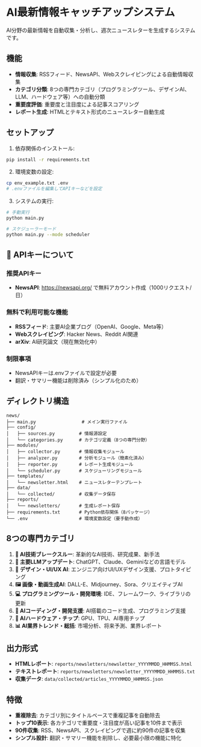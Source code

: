 # AI最新情報キャッチアップシステム

AI分野の最新情報を自動収集・分析し、週次ニュースレターを生成するシステムです。

## 機能

- **情報収集**: RSSフィード、NewsAPI、Webスクレイピングによる自動情報収集
- **カテゴリ分類**: 8つの専門カテゴリ（プログラミングツール、デザインAI、LLM、ハードウェア等）への自動分類
- **重要度評価**: 重要度と注目度による記事スコアリング
- **レポート生成**: HTMLとテキスト形式のニュースレター自動生成

## セットアップ

1. 依存関係のインストール:
```bash
pip install -r requirements.txt
```

2. 環境変数の設定:
```bash
cp env_example.txt .env
# .envファイルを編集してAPIキーなどを設定
```

3. システムの実行:
```bash
# 手動実行
python main.py

# スケジューラーモード
python main.py --mode scheduler
```

## 🔑 APIキーについて

### 推奨APIキー
- **NewsAPI**: https://newsapi.org/ で無料アカウント作成（1000リクエスト/日）

### 無料で利用可能な機能
- **RSSフィード**: 主要AI企業ブログ（OpenAI、Google、Meta等）
- **Webスクレイピング**: Hacker News、Reddit AI関連
- **arXiv**: AI研究論文（現在無効化中）

### 制限事項
- NewsAPIキーは.envファイルで設定が必要
- 翻訳・サマリー機能は削除済み（シンプル化のため）

## ディレクトリ構造

```
news/
├── main.py                 # メイン実行ファイル
├── config/
│   ├── sources.py         # 情報源設定
│   └── categories.py      # カテゴリ定義（8つの専門分野）
├── modules/
│   ├── collector.py       # 情報収集モジュール
│   ├── analyzer.py        # 分析モジュール（簡素化済み）
│   ├── reporter.py        # レポート生成モジュール
│   └── scheduler.py       # スケジューリングモジュール
├── templates/
│   └── newsletter.html    # ニュースレターテンプレート
├── data/
│   └── collected/         # 収集データ保存
├── reports/
│   └── newsletters/       # 生成レポート保存
├── requirements.txt       # Python依存関係（8パッケージ）
└── .env                   # 環境変数設定（要手動作成）
```

## 8つの専門カテゴリ

1. **🚀 AI技術ブレークスルー**: 革新的なAI技術、研究成果、新手法
2. **🤖 主要LLMアップデート**: ChatGPT、Claude、Geminiなどの言語モデル
3. **🎨 デザイン・UI/UX AI**: エンジニア向けUI/UXデザイン支援、プロトタイピング
4. **🖼️ 画像・動画生成AI**: DALL-E、Midjourney、Sora、クリエイティブAI
5. **💻 プログラミングツール・開発環境**: IDE、フレームワーク、ライブラリの更新
6. **🤖 AIコーディング・開発支援**: AI搭載のコード生成、プログラミング支援
7. **🔧 AIハードウェア・チップ**: GPU、TPU、AI専用チップ
8. **📊 AI業界トレンド・総括**: 市場分析、将来予測、業界レポート

## 出力形式

- **HTMLレポート**: `reports/newsletters/newsletter_YYYYMMDD_HHMMSS.html`
- **テキストレポート**: `reports/newsletters/newsletter_YYYYMMDD_HHMMSS.txt`
- **収集データ**: `data/collected/articles_YYYYMMDD_HHMMSS.json`

## 特徴

- **重複除去**: カテゴリ別にタイトルベースで重複記事を自動除去
- **トップ10表示**: 各カテゴリで重要度・注目度が高い記事を10件まで表示
- **90件収集**: RSS、NewsAPI、スクレイピングで週に約90件の記事を収集
- **シンプル設計**: 翻訳・サマリー機能を削除し、必要最小限の機能に特化 